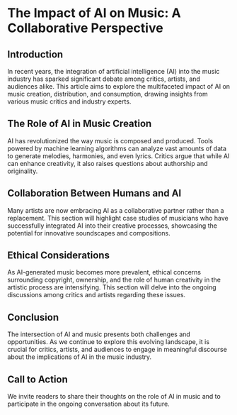 # The Impact of AI on Music: A Collaborative Perspective

## Introduction
In recent years, the integration of artificial intelligence (AI) into the music industry has sparked significant debate among critics, artists, and audiences alike. This article aims to explore the multifaceted impact of AI on music creation, distribution, and consumption, drawing insights from various music critics and industry experts.

## The Role of AI in Music Creation
AI has revolutionized the way music is composed and produced. Tools powered by machine learning algorithms can analyze vast amounts of data to generate melodies, harmonies, and even lyrics. Critics argue that while AI can enhance creativity, it also raises questions about authorship and originality.

## Collaboration Between Humans and AI
Many artists are now embracing AI as a collaborative partner rather than a replacement. This section will highlight case studies of musicians who have successfully integrated AI into their creative processes, showcasing the potential for innovative soundscapes and compositions.

## Ethical Considerations
As AI-generated music becomes more prevalent, ethical concerns surrounding copyright, ownership, and the role of human creativity in the artistic process are intensifying. This section will delve into the ongoing discussions among critics and artists regarding these issues.

## Conclusion
The intersection of AI and music presents both challenges and opportunities. As we continue to explore this evolving landscape, it is crucial for critics, artists, and audiences to engage in meaningful discourse about the implications of AI in the music industry.

## Call to Action
We invite readers to share their thoughts on the role of AI in music and to participate in the ongoing conversation about its future.
